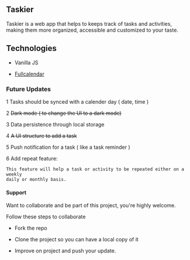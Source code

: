 ## Taskier

Taskier is a web app that helps to keeps track of tasks and activities, making them
more organized, accessible and customized to your taste.

## Technologies

- Vanilla JS

- [Fullcalendar](https://fullcalendar.io)

### Future Updates

1 Tasks should be synced with a calender day ( date, time )

2 ~~Dark mode ( to change the UI to a dark mode)~~

3 Data persistence through local storage

4 ~~A UI structure to add a task~~

5 Push notification for a task ( like a task reminder )

6 Add repeat feature:

    This feature will help a task or activity to be repeated either on a weekly
    daily or monthly basis.

#### Support

Want to collaborate and be part of this project, you're highly welcome.

Follow these steps to collaborate

- Fork the repo

- Clone the project so you can have a local copy of it

- Improve on project and push your update.
